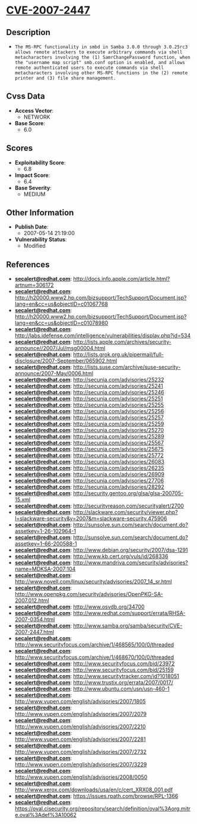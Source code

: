 
# [CVE-2007-2447](http://docs.info.apple.com/article.html?artnum=306172)

## Description

- `The MS-RPC functionality in smbd in Samba 3.0.0 through 3.0.25rc3 allows remote attackers to execute arbitrary commands via shell metacharacters involving the (1) SamrChangePassword function, when the "username map script" smb.conf option is enabled, and allows remote authenticated users to execute commands via shell metacharacters involving other MS-RPC functions in the (2) remote printer and (3) file share management.`

## Cvss Data

- **Access Vector**:
  - NETWORK
- **Base Score**:
  - 6.0

## Scores

- **Exploitability Score**:
  - 6.8
- **Impact Score**:
  - 6.4
- **Base Severity**:
  - MEDIUM

## Other Information

- **Publish Date**:
  - 2007-05-14 21:19:00
- **Vulnerability Status**:
  - Modified

## References

- **secalert@redhat.com**: http://docs.info.apple.com/article.html?artnum=306172
- **secalert@redhat.com**: http://h20000.www2.hp.com/bizsupport/TechSupport/Document.jsp?lang=en&cc=us&objectID=c01067768
- **secalert@redhat.com**: http://h20000.www2.hp.com/bizsupport/TechSupport/Document.jsp?lang=en&cc=us&objectID=c01078980
- **secalert@redhat.com**: http://labs.idefense.com/intelligence/vulnerabilities/display.php?id=534
- **secalert@redhat.com**: http://lists.apple.com/archives/security-announce//2007/Jul/msg00004.html
- **secalert@redhat.com**: http://lists.grok.org.uk/pipermail/full-disclosure/2007-September/065902.html
- **secalert@redhat.com**: http://lists.suse.com/archive/suse-security-announce/2007-May/0006.html
- **secalert@redhat.com**: http://secunia.com/advisories/25232
- **secalert@redhat.com**: http://secunia.com/advisories/25241
- **secalert@redhat.com**: http://secunia.com/advisories/25246
- **secalert@redhat.com**: http://secunia.com/advisories/25251
- **secalert@redhat.com**: http://secunia.com/advisories/25255
- **secalert@redhat.com**: http://secunia.com/advisories/25256
- **secalert@redhat.com**: http://secunia.com/advisories/25257
- **secalert@redhat.com**: http://secunia.com/advisories/25259
- **secalert@redhat.com**: http://secunia.com/advisories/25270
- **secalert@redhat.com**: http://secunia.com/advisories/25289
- **secalert@redhat.com**: http://secunia.com/advisories/25567
- **secalert@redhat.com**: http://secunia.com/advisories/25675
- **secalert@redhat.com**: http://secunia.com/advisories/25772
- **secalert@redhat.com**: http://secunia.com/advisories/26083
- **secalert@redhat.com**: http://secunia.com/advisories/26235
- **secalert@redhat.com**: http://secunia.com/advisories/26909
- **secalert@redhat.com**: http://secunia.com/advisories/27706
- **secalert@redhat.com**: http://secunia.com/advisories/28292
- **secalert@redhat.com**: http://security.gentoo.org/glsa/glsa-200705-15.xml
- **secalert@redhat.com**: http://securityreason.com/securityalert/2700
- **secalert@redhat.com**: http://slackware.com/security/viewer.php?l=slackware-security&y=2007&m=slackware-security.475906
- **secalert@redhat.com**: http://sunsolve.sun.com/search/document.do?assetkey=1-26-102964-1
- **secalert@redhat.com**: http://sunsolve.sun.com/search/document.do?assetkey=1-66-200588-1
- **secalert@redhat.com**: http://www.debian.org/security/2007/dsa-1291
- **secalert@redhat.com**: http://www.kb.cert.org/vuls/id/268336
- **secalert@redhat.com**: http://www.mandriva.com/security/advisories?name=MDKSA-2007:104
- **secalert@redhat.com**: http://www.novell.com/linux/security/advisories/2007_14_sr.html
- **secalert@redhat.com**: http://www.openpkg.com/security/advisories/OpenPKG-SA-2007.012.html
- **secalert@redhat.com**: http://www.osvdb.org/34700
- **secalert@redhat.com**: http://www.redhat.com/support/errata/RHSA-2007-0354.html
- **secalert@redhat.com**: http://www.samba.org/samba/security/CVE-2007-2447.html
- **secalert@redhat.com**: http://www.securityfocus.com/archive/1/468565/100/0/threaded
- **secalert@redhat.com**: http://www.securityfocus.com/archive/1/468670/100/0/threaded
- **secalert@redhat.com**: http://www.securityfocus.com/bid/23972
- **secalert@redhat.com**: http://www.securityfocus.com/bid/25159
- **secalert@redhat.com**: http://www.securitytracker.com/id?1018051
- **secalert@redhat.com**: http://www.trustix.org/errata/2007/0017/
- **secalert@redhat.com**: http://www.ubuntu.com/usn/usn-460-1
- **secalert@redhat.com**: http://www.vupen.com/english/advisories/2007/1805
- **secalert@redhat.com**: http://www.vupen.com/english/advisories/2007/2079
- **secalert@redhat.com**: http://www.vupen.com/english/advisories/2007/2210
- **secalert@redhat.com**: http://www.vupen.com/english/advisories/2007/2281
- **secalert@redhat.com**: http://www.vupen.com/english/advisories/2007/2732
- **secalert@redhat.com**: http://www.vupen.com/english/advisories/2007/3229
- **secalert@redhat.com**: http://www.vupen.com/english/advisories/2008/0050
- **secalert@redhat.com**: http://www.xerox.com/downloads/usa/en/c/cert_XRX08_001.pdf
- **secalert@redhat.com**: https://issues.rpath.com/browse/RPL-1366
- **secalert@redhat.com**: https://oval.cisecurity.org/repository/search/definition/oval%3Aorg.mitre.oval%3Adef%3A10062
